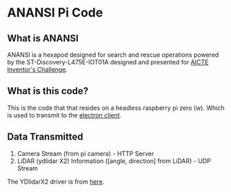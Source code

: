 # ANANSI Pi Code

## What is ANANSI

ANANSI is a hexapod designed for search and rescue operations powered by the ST-Discovery-L475E-IOT01A designed and presented for [AICTE Inventor's Challenge](https://community.arm.com/the-inventors-challenge-2024).

## What is this code?

This is the code that that resides on a headless raspberry pi zero (w). Which is used to transmit to the [electron client](https://github.com/shanten/ANANSI-Electron-Client`).

## Data Transmitted 

1. Camera Stream (from pi camera) - HTTP Server  
2. LiDAR (ydlidar X2) Information ([angle, direction] from LiDAR) - UDP Stream  

The YDlidarX2 driver is from [here](https://github.com/smlaage/YDLidarX2).